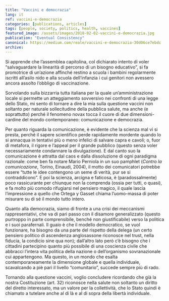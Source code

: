 ```yaml
---
title: "Vaccini e democrazia"
lang: it
ref: vaccini-e-democrazia
categories: [publications, articles]
tags: [people, society, politics, health, vaccines]
featured_image: /assets/images/2018-02-02-vaccini-e-democrazia.jpg
publication: "Eventual Consistency"
canonical: https://medium.com/reale/vaccini-e-democrazia-30d06ce7ebdc
archive:
---
```


Si apprende che l’assemblea capitolina, col dichiarato intento di voler “salvaguardare la linearità di percorso di un bisogno educativo”, si fa promotrice di un’azione affinché restino a scuola i bambini regolarmente iscritti all’asilo nido e alla scuola dell’infanzia i cui genitori non avessero ancora assolto l’obbligo di vaccinazione.

Sorvolando sulla bizzarria tutta italiana per la quale un’amministrazione locale si permette un atteggiamento sovversivo nei confronti di una legge dello Stato, mi sento di tornare a dire la mia sulla questione vaccini non soltanto per naturale sollecitudine della pubblica salute, ma anche (e soprattutto) perché il fenomeno novax tocca il cuore di due dimensioni-cardine del mondo contemporaneo: comunicazione e democrazia.

Per quanto riguarda la comunicazione, è evidente che la scienza mal vi si presta, perché il sapere scientifico perde rapidamente mordente quando lo si annacqua in tentativi più o meno infelici di salvare capra e cavoli; o, fuor di metafora, il rigore e l’appeal per il grande pubblico (questo senza voler necessariamente condannare la divulgazione). E dal canto suo la comunicazione è attratta dal caos e dalla dissoluzione di ogni paradigma razionale: come ben fa notare Mario Perniola in un suo pamphlet (*Contro la comunicazione*, Torino, Einaudi, 2004), il motto dei comunicatori potrebbe essere “tutte le idee contengono un seme di verità, pur se si contraddicono”. E poi la scienza, arcigna e faticosa, è (paradossalmente) poco rassicurante per chiunque non la comprenda (ossia per tutti, o quasi), e fa molto più comodo rifugiarsi nel pensiero magico, il quale lascia l’impressione a quello che Ortega y Gasset chiama l’uomo-massa di poter misurare su di sé il mondo tutto intero.

Quanto alla democrazia, siamo di fronte a una crisi dei meccanismi rappresentativi, che va di pari passo con il disamore generalizzato (questo purtroppo in parte comprensibile, benché non giustificabile) verso la politica e i suoi parafernali. Il guaio è che il modello democratico, se vuol funzionare, ha bisogno da una parte del rispetto della delega (un certo pensiero politico di ascendenza anglosassone riconosce nel trust, nella fiducia, la condicio sine qua non); dall’altro lato però c’è bisogno che i cittadini partecipino quanto più possibile di una coscienza civile che abbracci l’intera vita politica della nazione o dell’organismo sovranazionale cui appartengono. Ma questo, in un mondo che esalta contemporaneamente la dimensione globale e quella individuale, scavalcando a piè pari il livello “comunitario”, succede sempre più di rado.

Tornando alla questione vaccini, voglio concludere ricordando che già la nostra Costituzione (art. 32) riconosce nella salute non soltanto un diritto del diretto interessato, ma un valore per la collettività, che lo Stato quindi è chiamato a tutelare anche al di là e al di sopra della libertà individuale.
